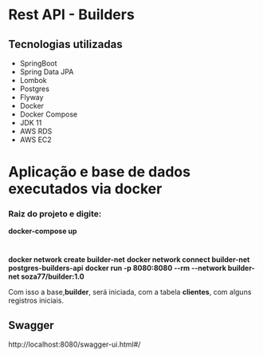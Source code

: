 # Rest API - Builders
## Tecnologias utilizadas
* SpringBoot
* Spring Data JPA
* Lombok
* Postgres
* Flyway
* Docker
* Docker Compose
* JDK 11
* AWS RDS
* AWS EC2

# Aplicação e base de dados executados via docker
### Raiz do projeto e digite:
**docker-compose up**
#
**docker network create builder-net**
**docker network connect builder-net postgres-builders-api**
**docker run -p 8080:8080 --rm --network builder-net soza77/builder:1.0**

Com isso a base,**builder**, será iniciada, com a tabela **clientes**, com alguns registros iniciais.

## Swagger
http://localhost:8080/swagger-ui.html#/
